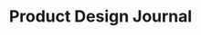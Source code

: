 ---
title: "Product Design Journal"
tag: "product design"
description: "Observations, ideas, and experiments in product design. Tracing the journey from concept to creation, and exploring what shapes the things we use every day."
header_image: "/svg/header/header-topic.svg"
header_color: "#2bf1e3"
---